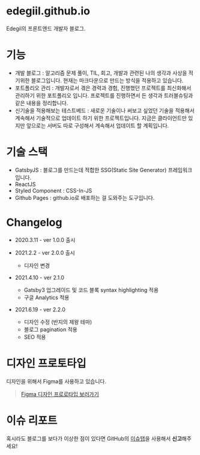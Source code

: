 # edegiil.github.io

Edegil의 프론트엔드 개발자 블로그.

# 기능

* 개발 블로그 : 알고리즘 문제 풀이, TIL, 회고, 개발과 관련된 나의 생각과 사상을 적기위한 블로그입니다. 현재는 마크다운으로 만드는 방식을 적용하고 있습니다.
* 포트폴리오 관리 : 개발자로서 겪은 경력과 경험, 진행했던 프로젝트를 최신화해서 관리하기 위한 포트폴리오 입니다. 프로젝트를 진행하면서 든 생각과 트러블슈팅과 같은 내용을 정리합니다.
* 신기술을 적용해보는 테스트베드 : 새로운 기술이나 써보고 싶었던 기술을 적용해서 계속해서 기술적으로 업데이트 하기 위한 프로젝트입니다. 지금은 클라이언트만 있지만 앞으로는 서버도 따로 구성해서 계속해서 업데이트 할 계획입니다.

# 기술 스택

* GatsbyJS : 블로그를 만드는데 적합한 SSG(Static Site Generator) 프레임워크 입니다.
* ReactJS
* Styled Component : CSS-In-JS
* Github Pages : github.io로 배포하는 걸 도와주는 도구입니다.

# Changelog

* 2020.3.11 - ver 1.0.0 출시

* 2021.2.2 - ver 2.0.0 출시
  - 디자인 변경

* 2021.4.10 - ver 2.1.0
  - Gatsby3 업그레이드 및 코드 블록 syntax highlighting 적용
  - 구글 Analytics 적용

* 2021.6.19 - ver 2.2.0
  - 디자인 수정 (반지의 제왕 테마)
  - 블로그 pagination 적용
  - SEO 적용

# 디자인 프로토타입

디자인을 위해서 Figma를 사용하고 있습니다.

> [Figma 디자인 프로로타입 보러가기](https://www.figma.com/file/BFRiyGeFtAe8r1gogxAz3u/edegiil.github.io?node-id=0%3A1)

# 이슈 리포트

혹시라도 블로그를 보다가 이상한 점이 있다면 GitHub의 [이슈탭](https://github.com/edegiil/edegiil.github.io/issues)을 사용해서 **신고**해주세요!
